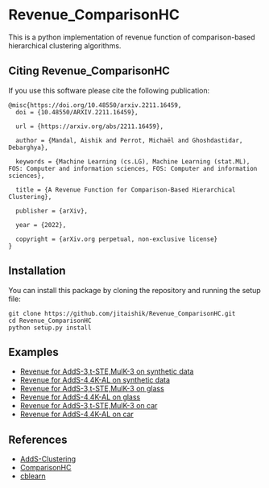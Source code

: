 # Revenue_ComparisonHC
This is a python implementation of revenue function of comparison-based hierarchical clustering algorithms.

## Citing Revenue_ComparisonHC
If you use this software please cite the following publication:
```
@misc{https://doi.org/10.48550/arxiv.2211.16459,
  doi = {10.48550/ARXIV.2211.16459},
  
  url = {https://arxiv.org/abs/2211.16459},
  
  author = {Mandal, Aishik and Perrot, Michaël and Ghoshdastidar, Debarghya},
  
  keywords = {Machine Learning (cs.LG), Machine Learning (stat.ML), FOS: Computer and information sciences, FOS: Computer and information sciences},
  
  title = {A Revenue Function for Comparison-Based Hierarchical Clustering},
  
  publisher = {arXiv},
  
  year = {2022},
  
  copyright = {arXiv.org perpetual, non-exclusive license}
}
```

## Installation
You can install this package by cloning the repository and running the setup file:
```
git clone https://github.com/jitaishik/Revenue_ComparisonHC.git
cd Revenue_ComparisonHC
python setup.py install
```

## Examples
* [Revenue for AddS-3,t-STE,MulK-3 on synthetic data](https://github.com/jitaishik/Revenue_ComparisonHC/blob/main/triplets.py)
* [Revenue for AddS-4,4K-AL on synthetic data](https://github.com/jitaishik/Revenue_ComparisonHC/blob/main/quadruplets.py)
* [Revenue for AddS-3,t-STE,MulK-3 on glass](https://github.com/jitaishik/Revenue_ComparisonHC/blob/main/examples/triplets/Glass_triplet.ipynb)
* [Revenue for AddS-4,4K-AL on glass](https://github.com/jitaishik/Revenue_ComparisonHC/blob/main/examples/quadruplets/Glass_quad.ipynb)
* [Revenue for AddS-3,t-STE,MulK-3 on car](https://github.com/jitaishik/Revenue_ComparisonHC/blob/main/examples/triplets/Car_triplet.ipynb)
* [Revenue for AddS-4,4K-AL on car](https://github.com/jitaishik/Revenue_ComparisonHC/blob/main/examples/quadruplets/Car_quad.ipynb)

## References
* [AddS-Clustering](https://github.com/mperrot/AddS-Clustering)
* [ComparisonHC](https://github.com/mperrot/ComparisonHC)
* [cblearn](https://github.com/dekuenstle/cblearn)
